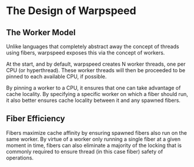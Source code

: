# The Design of Warpspeed

## The Worker Model

Unlike languages that completely abstract away the concept of threads using fibers,
warpspeed exposes this via the concept of workers.

At the start, and by default, warpspeed creates N worker threads, one per CPU (or hyperthread). These worker threads will then be proceeded to be pinned to each available CPU, if possible.

By pinning a worker to a CPU, it ensures that one can take advantage of cache locality. By specifying a specific worker on which a fiber should run, it also better ensures cache locality between it and any spawned fibers.

## Fiber Efficiency

Fibers maximize cache affinity by ensuring spawned fibers also run
on the same worker. By virtue of a worker only running a single fiber at a given
moment in time, fibers can also eliminate a majority of the locking that is commonly
required to ensure thread (in this case fiber) safety of operations.
